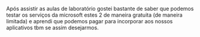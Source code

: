 Após assistir as aulas de laboratório gostei bastante de saber que podemos testar 
os serviços da microsoft estes 2 de maneira gratuita (de maneira limitada)
e aprendi que podemos pagar para incorporar aos nossos aplicativos tbm se assim desejarmos.